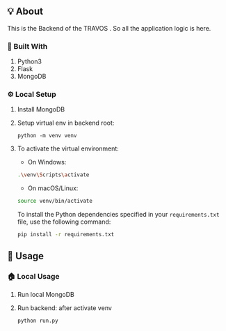 ## 💡 About

This is the Backend of the TRAVOS . So all the application logic is here.

### 🧱 Built With

1. Python3
2. Flask
3. MongoDB

### ⚙️ Local Setup

1. Install MongoDB

2. Setup virtual env in backend root:
    ```shell
    python -m venv venv
    ```
3. To activate the virtual environment:

      - On Windows:
    
      ```bash
      .\venv\Scripts\activate
      ```
    
      - On macOS/Linux:
    
      ```bash
      source venv/bin/activate
      ```
    
    To install the Python dependencies specified in your `requirements.txt` file, use the following command:
    
    ```bash
    pip install -r requirements.txt
    ```


## 👟 Usage

### 🏠 Local Usage
   
1. Run local MongoDB

2.  Run backend: after activate venv
    ```bash
    python run.py
    ```